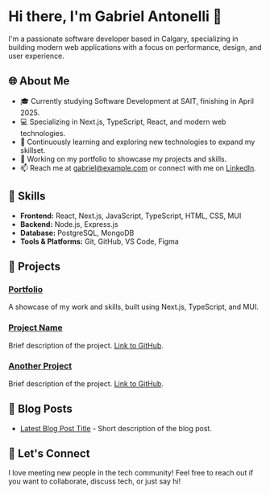 # Hi there, I'm Gabriel Antonelli 👋

I'm a passionate software developer based in Calgary, specializing in building modern web applications with a focus on performance, design, and user experience.

## 🌐 About Me

- 🎓 Currently studying Software Development at SAIT, finishing in April 2025.
- 💻 Specializing in Next.js, TypeScript, React, and modern web technologies.
- 🌱 Continuously learning and exploring new technologies to expand my skillset.
- 🔭 Working on my portfolio to showcase my projects and skills.
- 📫 Reach me at [gabriel@example.com](mailto:gabriel@example.com) or connect with me on [LinkedIn](https://www.linkedin.com/in/gabriel-antonelli).

## 🚀 Skills

- **Frontend:** React, Next.js, JavaScript, TypeScript, HTML, CSS, MUI
- **Backend:** Node.js, Express.js
- **Database:** PostgreSQL, MongoDB
- **Tools & Platforms:** Git, GitHub, VS Code, Figma

## 📂 Projects

### [Portfolio](https://github.com/G-Antonelli/portfolio)
A showcase of my work and skills, built using Next.js, TypeScript, and MUI.

### [Project Name](#)
Brief description of the project. [Link to GitHub](#).

### [Another Project](#)
Brief description of the project. [Link to GitHub](#).

## 📝 Blog Posts

- [Latest Blog Post Title](#) - Short description of the blog post.

## 💬 Let's Connect

I love meeting new people in the tech community! Feel free to reach out if you want to collaborate, discuss tech, or just say hi!
